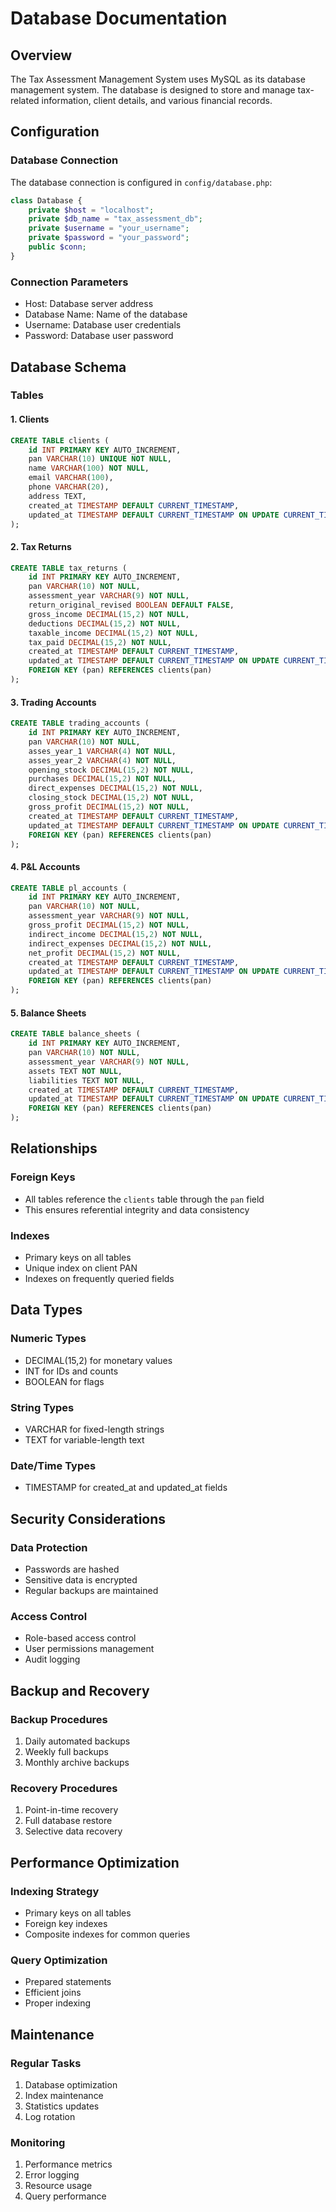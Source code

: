 # Database Documentation

## Overview
The Tax Assessment Management System uses MySQL as its database management system. The database is designed to store and manage tax-related information, client details, and various financial records.

## Configuration

### Database Connection
The database connection is configured in `config/database.php`:
```php
class Database {
    private $host = "localhost";
    private $db_name = "tax_assessment_db";
    private $username = "your_username";
    private $password = "your_password";
    public $conn;
}
```

### Connection Parameters
- Host: Database server address
- Database Name: Name of the database
- Username: Database user credentials
- Password: Database user password

## Database Schema

### Tables

#### 1. Clients
```sql
CREATE TABLE clients (
    id INT PRIMARY KEY AUTO_INCREMENT,
    pan VARCHAR(10) UNIQUE NOT NULL,
    name VARCHAR(100) NOT NULL,
    email VARCHAR(100),
    phone VARCHAR(20),
    address TEXT,
    created_at TIMESTAMP DEFAULT CURRENT_TIMESTAMP,
    updated_at TIMESTAMP DEFAULT CURRENT_TIMESTAMP ON UPDATE CURRENT_TIMESTAMP
);
```

#### 2. Tax Returns
```sql
CREATE TABLE tax_returns (
    id INT PRIMARY KEY AUTO_INCREMENT,
    pan VARCHAR(10) NOT NULL,
    assessment_year VARCHAR(9) NOT NULL,
    return_original_revised BOOLEAN DEFAULT FALSE,
    gross_income DECIMAL(15,2) NOT NULL,
    deductions DECIMAL(15,2) NOT NULL,
    taxable_income DECIMAL(15,2) NOT NULL,
    tax_paid DECIMAL(15,2) NOT NULL,
    created_at TIMESTAMP DEFAULT CURRENT_TIMESTAMP,
    updated_at TIMESTAMP DEFAULT CURRENT_TIMESTAMP ON UPDATE CURRENT_TIMESTAMP,
    FOREIGN KEY (pan) REFERENCES clients(pan)
);
```

#### 3. Trading Accounts
```sql
CREATE TABLE trading_accounts (
    id INT PRIMARY KEY AUTO_INCREMENT,
    pan VARCHAR(10) NOT NULL,
    asses_year_1 VARCHAR(4) NOT NULL,
    asses_year_2 VARCHAR(4) NOT NULL,
    opening_stock DECIMAL(15,2) NOT NULL,
    purchases DECIMAL(15,2) NOT NULL,
    direct_expenses DECIMAL(15,2) NOT NULL,
    closing_stock DECIMAL(15,2) NOT NULL,
    gross_profit DECIMAL(15,2) NOT NULL,
    created_at TIMESTAMP DEFAULT CURRENT_TIMESTAMP,
    updated_at TIMESTAMP DEFAULT CURRENT_TIMESTAMP ON UPDATE CURRENT_TIMESTAMP,
    FOREIGN KEY (pan) REFERENCES clients(pan)
);
```

#### 4. P&L Accounts
```sql
CREATE TABLE pl_accounts (
    id INT PRIMARY KEY AUTO_INCREMENT,
    pan VARCHAR(10) NOT NULL,
    assessment_year VARCHAR(9) NOT NULL,
    gross_profit DECIMAL(15,2) NOT NULL,
    indirect_income DECIMAL(15,2) NOT NULL,
    indirect_expenses DECIMAL(15,2) NOT NULL,
    net_profit DECIMAL(15,2) NOT NULL,
    created_at TIMESTAMP DEFAULT CURRENT_TIMESTAMP,
    updated_at TIMESTAMP DEFAULT CURRENT_TIMESTAMP ON UPDATE CURRENT_TIMESTAMP,
    FOREIGN KEY (pan) REFERENCES clients(pan)
);
```

#### 5. Balance Sheets
```sql
CREATE TABLE balance_sheets (
    id INT PRIMARY KEY AUTO_INCREMENT,
    pan VARCHAR(10) NOT NULL,
    assessment_year VARCHAR(9) NOT NULL,
    assets TEXT NOT NULL,
    liabilities TEXT NOT NULL,
    created_at TIMESTAMP DEFAULT CURRENT_TIMESTAMP,
    updated_at TIMESTAMP DEFAULT CURRENT_TIMESTAMP ON UPDATE CURRENT_TIMESTAMP,
    FOREIGN KEY (pan) REFERENCES clients(pan)
);
```

## Relationships

### Foreign Keys
- All tables reference the `clients` table through the `pan` field
- This ensures referential integrity and data consistency

### Indexes
- Primary keys on all tables
- Unique index on client PAN
- Indexes on frequently queried fields

## Data Types

### Numeric Types
- DECIMAL(15,2) for monetary values
- INT for IDs and counts
- BOOLEAN for flags

### String Types
- VARCHAR for fixed-length strings
- TEXT for variable-length text

### Date/Time Types
- TIMESTAMP for created_at and updated_at fields

## Security Considerations

### Data Protection
- Passwords are hashed
- Sensitive data is encrypted
- Regular backups are maintained

### Access Control
- Role-based access control
- User permissions management
- Audit logging

## Backup and Recovery

### Backup Procedures
1. Daily automated backups
2. Weekly full backups
3. Monthly archive backups

### Recovery Procedures
1. Point-in-time recovery
2. Full database restore
3. Selective data recovery

## Performance Optimization

### Indexing Strategy
- Primary keys on all tables
- Foreign key indexes
- Composite indexes for common queries

### Query Optimization
- Prepared statements
- Efficient joins
- Proper indexing

## Maintenance

### Regular Tasks
1. Database optimization
2. Index maintenance
3. Statistics updates
4. Log rotation

### Monitoring
1. Performance metrics
2. Error logging
3. Resource usage
4. Query performance 
